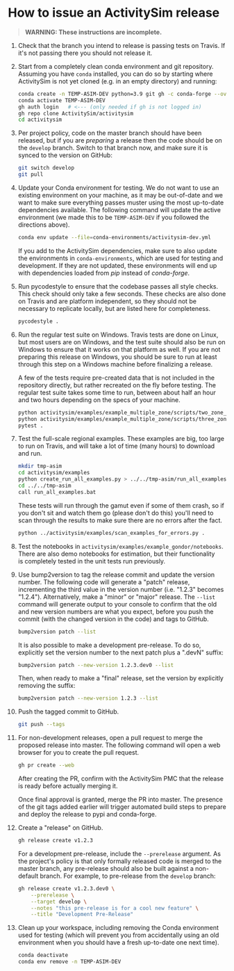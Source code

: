 # How to issue an ActivitySim release

> **WARNING: These instructions are incomplete.**

01. Check that the branch you intend to release is passing tests on Travis.
    If it's not passing there you should not release it.

00. Start from a completely clean conda environment 
    and git repository.  Assuming you have `conda` installed, you can do so 
    by starting where ActivitySim is not yet cloned (e.g. in an empty 
    directory) and running:
    ```sh
    conda create -n TEMP-ASIM-DEV python=3.9 git gh -c conda-forge --override-channels
    conda activate TEMP-ASIM-DEV
    gh auth login   # <--- (only needed if gh is not logged in)
    gh repo clone ActivitySim/activitysim
    cd activitysim
    ```

00. Per project policy, code on the master branch should have been released,
    but if you are *preparing* a release then the code should be on the `develop`
    branch.  Switch to that branch now, and make sure it is synced to the 
    version on GitHub:
    ```sh
    git switch develop
    git pull
    ```

00. Update your Conda environment for testing.  We do not want to use an
    existing environment on your machine, as it may be out-of-date
    and we want to make sure everything passes muster using the 
    most up-to-date dependencies available.  The following command
    will update the active environment (we made this to be `TEMP-ASIM-DEV` 
    if you followed the directions above).
    ```sh
    conda env update --file=conda-environments/activitysim-dev.yml
    ```
    If you add to the ActivitySim dependencies, make sure to also update 
    the environments in `conda-environments`, which are used for testing 
    and development.  If they are not updated, these environments will end 
    up with dependencies loaded from *pip* instead of *conda-forge*.

00. Run pycodestyle to ensure that the codebase passes all style checks.
    This check should only take a few seconds.  These checks are also done on
    Travis and are platform independent, so they should not be necessary to
    replicate locally, but are listed here for completeness.
    ```sh
    pycodestyle .
    ```

00. Run the regular test suite on Windows. Travis tests are done on Linux,
    but most users are on Windows, and the test suite should also be run
    on Windows to ensure that it works on that platform as well.  If you
    are not preparing this release on Windows, you should be sure to run
    at least through this step on a Windows machine before finalizing a 
    release.  
    
    A few of the tests require pre-created data that is not included in the 
    repository directly, but rather recreated on the fly before testing. The 
    regular test suite takes some time to run, between about half an hour and 
    two hours depending on the specs of your machine.
    ```sh
    python activitysim/examples/example_multiple_zone/scripts/two_zone_example_data.py
    python activitysim/examples/example_multiple_zone/scripts/three_zone_example_data.py
    pytest .
    ```
 
00. Test the full-scale regional examples. These examples are big, too
    large to run on Travis, and will take a lot of time (many hours) to 
    download and run.
    ```sh
    mkdir tmp-asim
    cd activitysim/examples
    python create_run_all_examples.py > ../../tmp-asim/run_all_examples.bat
    cd ../../tmp-asim
    call run_all_examples.bat
    ```
    These tests will run through the gamut even if some of them crash, so
    if you don't sit and watch them go (please don't do this) you'll need 
    to scan through the results to make sure there are no errors after the
    fact.
    ```sh
    python ../activitysim/examples/scan_examples_for_errors.py .
    ```

00. Test the notebooks in `activitysim/examples/example_gondor/notebooks`.
    There are also demo notebooks for estimation, but their functionality  
    is completely tested in the unit tests run previously.

00. Use bump2version to tag the release commit and update the 
    version number.  The following code will generate a "patch" release,
    incrementing the third value in the version number (i.e. "1.2.3" 
    becomes "1.2.4").  Alternatively, make a "minor" or "major" release. 
    The `--list` command will generate output to your console to confirm 
    that the old and new version numbers are what you expect, before you 
    push the commit (with the changed version in the code) and tags to 
    GitHub.
    ```sh
    bump2version patch --list
    ```
    
    It is also possible to make a development pre-release. To do so, 
    explicitly set the version number to the next patch plus a ".devN" 
    suffix:  
    
    ```sh
    bump2version patch --new-version 1.2.3.dev0 --list
    ```
    
    Then, when ready to make a "final" release, set the version by 
    explicitly removing the suffix:  
    ```sh
    bump2version patch --new-version 1.2.3 --list
    ```

00. Push the tagged commit to GitHub.
    ```sh
    git push --tags
    ```

00. For non-development releases, open a pull request to merge the proposed 
    release into master. The following command will open a web browser for 
    you to create the pull request.
    ```sh
    gh pr create --web
    ```
    After creating the PR, confirm with the ActivitySim PMC that the release
    is ready before actually merging it.
    
    Once final approval is granted, merge the PR into master.  The presence
    of the git tags added earlier will trigger automated build steps to
    prepare and deploy the release to pypi and conda-forge.
    
00. Create a "release" on GitHub.
    ```sh
    gh release create v1.2.3
    ```
    For a development pre-release, include the `--prerelease` argument.
    As the project's policy is that only formally released code is merged
    to the master branch, any pre-release should also be built against a 
    non-default branch.  For example, to pre-release from the `develop`
    branch:
    ```sh
    gh release create v1.2.3.dev0 \
        --prerelease \
        --target develop \
        --notes "this pre-release is for a cool new feature" \
        --title "Development Pre-Release"
    ```
    
00. Clean up your workspace, including removing the Conda environment used for 
    testing (which will prevent you from accidentally using an old 
    environment when you should have a fresh up-to-date one next time).
    ```sh
    conda deactivate
    conda env remove -n TEMP-ASIM-DEV
    ```